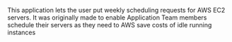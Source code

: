 This application lets the user put weekly scheduling requests for AWS EC2 servers. 
It was originally made to enable Application Team members schedule their servers as they need to AWS save costs of idle running instances
